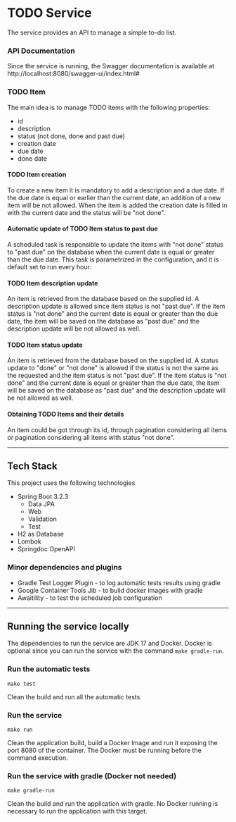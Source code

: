 # TODO Service

The service provides an API to manage a simple to-do list.

### API Documentation

Since the service is running, the Swagger documentation is available at http://localhost:8080/swagger-ui/index.html# 

### TODO Item

The main idea is to manage TODO items with the following properties:

- id
- description
- status (not done, done and past due)
- creation date
- due date
- done date

#### TODO Item creation
To create a new item it is mandatory to add a description and a due date. If the due date is equal or earlier than the current date, an addition of a new item will be not allowed. When the item is added the creation date is filled in with the current date and the status will be "not done".

#### Automatic update of TODO Item status to past due
A scheduled task is responsible to update the items with "not done" status to "past due" on the database when the current date is equal or greater than the due date. This task is parametrized in the configuration, and it is default set to run every hour.

#### TODO Item description update
An item is retrieved from the database based on the supplied id. A description update is allowed since item status is not "past due". If the item status is "not done" and the current date is equal or greater than the due date, the item will be saved on the database as "past due" and the description update will be not allowed as well.

#### TODO Item status update
An item is retrieved from the database based on the supplied id. A status update to "done" or "not done" is allowed if the status is not the same as the requested and the item status is not "past due". If the item status is "not done" and the current date is equal or greater than the due date, the item will be saved on the database as "past due" and the description update will be not allowed as well.

#### Obtaining TODO Items and their details
An item could be got through its id, through pagination considering all items or pagination considering all items with status "not done".

---

## Tech Stack

This project uses the following technologies

- Spring Boot 3.2.3
    - Data JPA
    - Web
    - Validation
    - Test
- H2 as Database
- Lombok
- Springdoc OpenAPI

### Minor dependencies and plugins

- Gradle Test Logger Plugin - to log automatic tests results using gradle
- Google Container Tools Jib - to build docker images with gradle
- Awaitility - to test the scheduled job configuration

---

## Running the service locally

The dependencies to run the service are JDK 17 and Docker. Docker is optional since you can run the service with the command ``make gradle-run``.

### Run the automatic tests
```
make test
```
Clean the build and run all the automatic tests.

### Run the service
```
make run
```
Clean the application build, build a Docker Image and run it exposing the port 8080 of the container. The Docker must be running before the command execution.

### Run the service with gradle (Docker not needed)
```
make gradle-run
```
Clean the build and run the application with gradle. No Docker running is necessary to run the application with this target.
